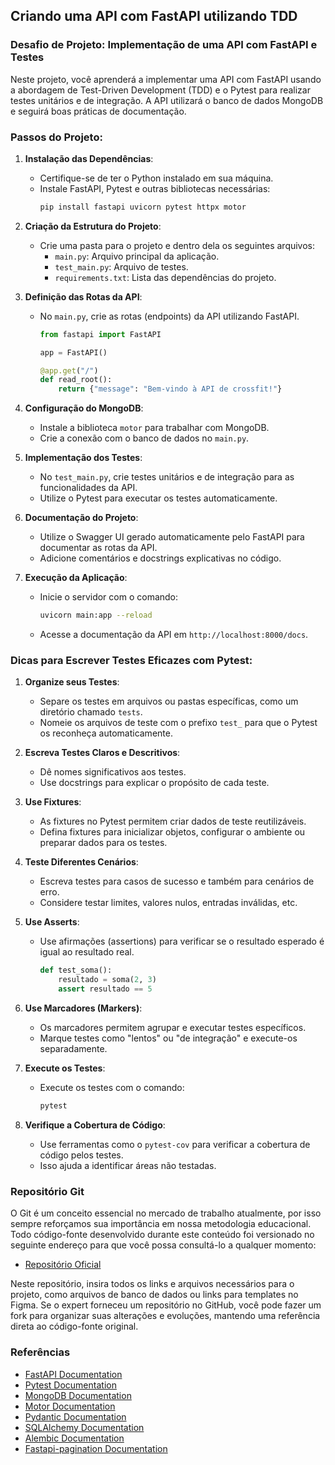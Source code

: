 ## Criando uma API com FastAPI utilizando TDD

### Desafio de Projeto: Implementação de uma API com FastAPI e Testes

Neste projeto, você aprenderá a implementar uma API com FastAPI usando a abordagem de Test-Driven Development (TDD) e o Pytest para realizar testes unitários e de integração. A API utilizará o banco de dados MongoDB e seguirá boas práticas de documentação.

### Passos do Projeto:

1. **Instalação das Dependências**:
   - Certifique-se de ter o Python instalado em sua máquina.
   - Instale FastAPI, Pytest e outras bibliotecas necessárias:
     ```sh
     pip install fastapi uvicorn pytest httpx motor
     ```

2. **Criação da Estrutura do Projeto**:
   - Crie uma pasta para o projeto e dentro dela os seguintes arquivos:
     - `main.py`: Arquivo principal da aplicação.
     - `test_main.py`: Arquivo de testes.
     - `requirements.txt`: Lista das dependências do projeto.

3. **Definição das Rotas da API**:
   - No `main.py`, crie as rotas (endpoints) da API utilizando FastAPI.
     ```python
     from fastapi import FastAPI

     app = FastAPI()

     @app.get("/")
     def read_root():
         return {"message": "Bem-vindo à API de crossfit!"}
     ```

4. **Configuração do MongoDB**:
   - Instale a biblioteca `motor` para trabalhar com MongoDB.
   - Crie a conexão com o banco de dados no `main.py`.

5. **Implementação dos Testes**:
   - No `test_main.py`, crie testes unitários e de integração para as funcionalidades da API.
   - Utilize o Pytest para executar os testes automaticamente.

6. **Documentação do Projeto**:
   - Utilize o Swagger UI gerado automaticamente pelo FastAPI para documentar as rotas da API.
   - Adicione comentários e docstrings explicativas no código.

7. **Execução da Aplicação**:
   - Inicie o servidor com o comando:
     ```sh
     uvicorn main:app --reload
     ```
   - Acesse a documentação da API em `http://localhost:8000/docs`.

### Dicas para Escrever Testes Eficazes com Pytest:

1. **Organize seus Testes**:
   - Separe os testes em arquivos ou pastas específicas, como um diretório chamado `tests`.
   - Nomeie os arquivos de teste com o prefixo `test_` para que o Pytest os reconheça automaticamente.

2. **Escreva Testes Claros e Descritivos**:
   - Dê nomes significativos aos testes.
   - Use docstrings para explicar o propósito de cada teste.

3. **Use Fixtures**:
   - As fixtures no Pytest permitem criar dados de teste reutilizáveis.
   - Defina fixtures para inicializar objetos, configurar o ambiente ou preparar dados para os testes.

4. **Teste Diferentes Cenários**:
   - Escreva testes para casos de sucesso e também para cenários de erro.
   - Considere testar limites, valores nulos, entradas inválidas, etc.

5. **Use Asserts**:
   - Use afirmações (assertions) para verificar se o resultado esperado é igual ao resultado real.
     ```python
     def test_soma():
         resultado = soma(2, 3)
         assert resultado == 5
     ```

6. **Use Marcadores (Markers)**:
   - Os marcadores permitem agrupar e executar testes específicos.
   - Marque testes como "lentos" ou "de integração" e execute-os separadamente.

7. **Execute os Testes**:
   - Execute os testes com o comando:
     ```sh
     pytest
     ```

8. **Verifique a Cobertura de Código**:
   - Use ferramentas como o `pytest-cov` para verificar a cobertura de código pelos testes.
   - Isso ajuda a identificar áreas não testadas.

### Repositório Git

O Git é um conceito essencial no mercado de trabalho atualmente, por isso sempre reforçamos sua importância em nossa metodologia educacional. Todo código-fonte desenvolvido durante este conteúdo foi versionado no seguinte endereço para que você possa consultá-lo a qualquer momento:

- [Repositório Oficial](https://github.com/digitalinnovationone/store_api)

Neste repositório, insira todos os links e arquivos necessários para o projeto, como arquivos de banco de dados ou links para templates no Figma. Se o expert forneceu um repositório no GitHub, você pode fazer um fork para organizar suas alterações e evoluções, mantendo uma referência direta ao código-fonte original.

### Referências
- [FastAPI Documentation](https://fastapi.tiangolo.com/)
- [Pytest Documentation](https://docs.pytest.org/en/stable/)
- [MongoDB Documentation](https://docs.mongodb.com/)
- [Motor Documentation](https://motor.readthedocs.io/en/stable/)
- [Pydantic Documentation](https://docs.pydantic.dev/latest/)
- [SQLAlchemy Documentation](https://docs.sqlalchemy.org/en/20/)
- [Alembic Documentation](https://alembic.sqlalchemy.org/en/latest/)
- [Fastapi-pagination Documentation](https://uriyyo-fastapi-pagination.netlify.app/)
